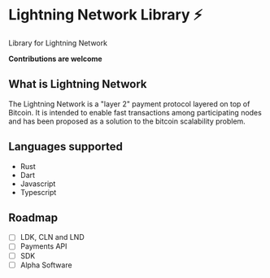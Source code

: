# Lightning Network Library ⚡

Library for Lightning Network

**Contributions are welcome**


## What is Lightning Network

The Lightning Network is a "layer 2" payment protocol layered on top of Bitcoin. It is intended to enable fast transactions among participating nodes and has been proposed as a solution to the bitcoin scalability problem.

## Languages supported

- Rust
- Dart
- Javascript
- Typescript


## Roadmap

- [ ] LDK, CLN and LND
- [ ] Payments API
- [ ] SDK
- [ ] Alpha Software
